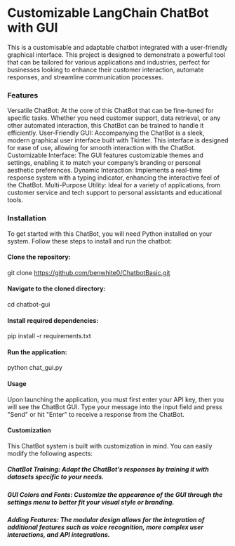 # Customizable LangChain ChatBot with GUI
This is a customisable and adaptable chatbot integrated with a user-friendly graphical interface. This project is designed to demonstrate a powerful tool that can be tailored for various applications and industries, perfect for businesses looking to enhance their customer interaction, automate responses, and streamline communication processes.

### Features
Versatile ChatBot: At the core of this ChatBot that can be fine-tuned for specific tasks. Whether you need customer support, data retrieval, or any other automated interaction, this ChatBot can be trained to handle it efficiently.
User-Friendly GUI: Accompanying the ChatBot is a sleek, modern graphical user interface built with Tkinter. This interface is designed for ease of use, allowing for smooth interaction with the ChatBot.
Customizable Interface: The GUI features customizable themes and settings, enabling it to match your company’s branding or personal aesthetic preferences.
Dynamic Interaction: Implements a real-time response system with a typing indicator, enhancing the interactive feel of the ChatBot.
Multi-Purpose Utility: Ideal for a variety of applications, from customer service and tech support to personal assistants and educational tools.

### Installation
To get started with this ChatBot, you will need Python installed on your system. Follow these steps to install and run the chatbot:

#### Clone the repository:
git clone https://github.com/benwhite0/ChatbotBasic.git

#### Navigate to the cloned directory:
cd chatbot-gui


#### Install required dependencies:
pip install -r requirements.txt


#### Run the application:
python chat_gui.py


#### Usage
Upon launching the application, you must first enter your API key, then you will see the ChatBot GUI. Type your message into the input field and press "Send" or hit "Enter" to receive a response from the ChatBot.

#### Customization
This ChatBot system is built with customization in mind. You can easily modify the following aspects:

##### ChatBot Training: Adapt the ChatBot’s responses by training it with datasets specific to your needs.
##### GUI Colors and Fonts: Customize the appearance of the GUI through the settings menu to better fit your visual style or branding.
##### Adding Features: The modular design allows for the integration of additional features such as voice recognition, more complex user interactions, and API integrations.
